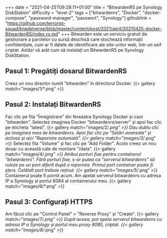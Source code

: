 +++
date = "2021-04-25T09:28:11+01:00"
title = "BitwardenRS pe Synology DiskStation"
difficulty = "level-2"
tags = ["bitwardenrs", "Docker", "docker-compose", "password-manager", "passwort", "Synology"]
githublink = "https://github.com/terrorist-squad/knedelverse/blob/master/content/post/2021/april/20210425-docker-BitwardenRS/index.ro.md"
+++
Bitwarden este un serviciu gratuit de gestionare a parolelor cu sursă deschisă care stochează informații confidențiale, cum ar fi datele de identificare ale site-urilor web, într-un seif criptat. Astăzi vă arăt cum să instalați un BitwardenRS pe Synology DiskStation.
## Pasul 1: Pregătiți dosarul BitwardenRS
Creez un nou director numit "bitwarden" în directorul Docker.
{{< gallery match="images/1/*.png" >}}

## Pasul 2: Instalați BitwardenRS
Fac clic pe fila "Înregistrare" din fereastra Synology Docker și caut "bitwarden". Selectez imaginea Docker "bitwardenrs/server" și apoi fac clic pe eticheta "latest".
{{< gallery match="images/2/*.png" >}}
Dau dublu clic pe imaginea mea de bitwardenrs. Apoi fac clic pe "Setări avansate" și activez și aici "Repornire automată".
{{< gallery match="images/3/*.png" >}}
Selectez fila "Volume" și fac clic pe "Add Folder". Acolo creez un nou dosar cu această cale de montare "/data".
{{< gallery match="images/4/*.png" >}}
Atribui porturi fixe pentru containerul "bitwardenrs". Fără porturi fixe, s-ar putea ca "serverul bitwardenrs" să ruleze pe un port diferit după o repornire. Primul port container poate fi șters. Celălalt port trebuie reținut.
{{< gallery match="images/5/*.png" >}}
Containerul poate fi pornit acum. Am apelat serverul bitwardenrs cu adresa IP a Synology și portul 8084 al containerului meu.
{{< gallery match="images/6/*.png" >}}

## Pasul 3: Configurați HTTPS
Am făcut clic pe "Control Panel" > "Reverse Proxy" și "Create".
{{< gallery match="images/7/*.png" >}}
După aceea, pot apela serverul bitwardenrs cu adresa IP a Synology și portul meu proxy 8085, criptat.
{{< gallery match="images/8/*.png" >}}

